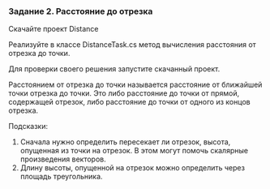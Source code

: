 ### Задание 2. Расстояние до отрезка
Скачайте проект Distance

Реализуйте в классе DistanceTask.cs метод вычисления расстояния от отрезка до точки.

Для проверки своего решения запустите скачанный проект.

Расстоянием от отрезка до точки называется расстояние от ближайшей точки отрезка до точки. Это либо расстояние до точки от прямой, содержащей отрезок, либо расстояние до точки от одного из концов отрезка.

Подсказки:
1. Сначала нужно определить пересекает ли отрезок, высота, опущенная из точки на отрезок. В этом могут помочь скалярные произведения векторов.
2. Длину высоты, опущенной на отрезок можно определить через площадь треугольника.
